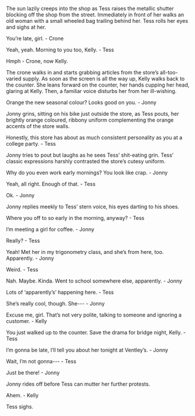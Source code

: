 The sun lazily creeps into the shop as Tess raises the metallic shutter blocking off the shop from the street. Immediately in front of her walks an old woman with a small wheeled bag trailing behind her. Tess rolls her eyes and sighs at her.

You’re late, girl. - Crone

Yeah, yeah. Morning to you too, Kelly. - Tess

Hmph - Crone, now Kelly.

The crone walks in and starts grabbing articles from the store’s all-too-varied supply. As soon as the screen is all the way up, Kelly walks back to the counter. She leans forward on the counter, her hands cupping her head, glaring at Kelly.
Then, a familiar voice disturbs her from her ill-wishing.

Orange the new seasonal colour? Looks good on you. - Jonny

Jonny grins, sitting on his bike just outside the store, as Tess pouts, her brightly orange coloured, ribbony uniform complementing the orange accents of the store walls. 

Honestly, this store has about as much consistent personality as you at a college party. - Tess

Jonny tries to pout but laughs as he sees Tess’ shit-eating grin. Tess’ classic expressions harshly contrasted the store’s cutesy uniform.

Why do you even work early mornings? You look like crap. - Jonny

Yeah, all right. Enough of that. - Tess

Ok. - Jonny

Jonny replies meekly to Tess’ stern voice, his eyes darting to his shoes.

Where you off to so early in the morning, anyway? - Tess

I’m meeting a girl for coffee. - Jonny

Really? - Tess

Yeah! Met her in my trigonometry class, and she’s from here, too. Apparently. - Jonny

Weird. - Tess

Nah. Maybe. Kinda. Went to school somewhere else, apparently. - Jonny

Lots of ‘apparently’s’ happening here. - Tess

She’s really cool, though. She--- - Jonny

Excuse me, girl. That’s not very polite, talking to someone and ignoring a customer. - Kelly

You just walked up to the counter. Save the drama for bridge night, Kelly. - Tess

I’m gonna be late, I’ll tell you about her tonight at Ventley’s. - Jonny

Wait, I’m not gonna--- - Tess

Just be there! - Jonny

Jonny rides off before Tess can mutter her further protests.

Ahem. - Kelly

Tess sighs.
